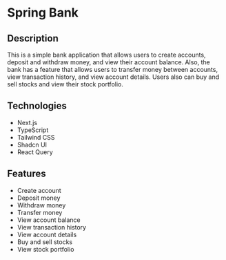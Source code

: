 # Spring Bank

## Description
This is a simple bank application that allows users to create accounts, deposit and withdraw money, and view their account balance. Also, the bank has a feature that allows users to transfer money between accounts, view transaction history, and view account details. Users also can buy and sell stocks and view their stock portfolio.

## Technologies
- Next.js
- TypeScript
- Tailwind CSS
- Shadcn UI
- React Query

## Features
- Create account
- Deposit money
- Withdraw money
- Transfer money
- View account balance
- View transaction history
- View account details
- Buy and sell stocks
- View stock portfolio